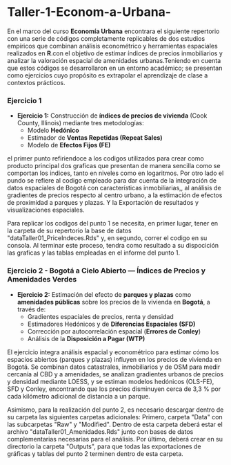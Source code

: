 # Taller-1-Econom-a-Urbana-
En el  marco del curso **Economía Urbana** encontrara el siguiente repertorio con una serie de códigos completamente replicables de dos estudios empíricos que combinan análisis econométrico y herramientas espaciales realizados en **R**.con el objetivo de estimar índices de precios inmobiliarios y analizar la valoración espacial de amenidades urbanas.Teniendo en cuenta que estos códigos se desarrollaron en un entorno académico; se presentan como ejercicios cuyo propósito es extrapolar el aprendizaje de clase a contextos prácticos. 

### Ejercicio 1

- **Ejercicio 1:** Construcción de **índices de precios de vivienda** (Cook County, Illinois) mediante tres metodologías:
  - Modelo **Hedónico**
  - Estimador de **Ventas Repetidas (Repeat Sales)**
  - Modelo de **Efectos Fijos (FE)**
 
  
el primer punto refiriendoce a los codigos utilizados para crear como producto principal dos graficas que presentan de manera sencilla como se comportan los indices, tanto en niveles como en logaritmos. Por otro lado el pundo se refiere al codigo empleado para dar cuenta de la integración de datos espaciales de Bogotá con características inmobiliarias,, al análisis de gradientes de precios respecto al centro urbano, a la estimación de efectos de proximidad a parques y plazas. Y la Exportación de resultados y visualizaciones espaciales. 

Para replicar los codigos del punto 1 se necesita, en primer lugar, tener en la carpeta de su repertorio la base de datos "dataTaller01_PriceIndeces.Rds" y, en segundo, correr el codigo en su consola. Al terminar este proceso, tendra como resultado a su dispocición las graficas y las tablas empleadas en el informe del punto 1.



### Ejercicio 2 - Bogotá a Cielo Abierto — Índices de Precios y Amenidades Verdes

- **Ejercicio 2:** Estimación del efecto de **parques y plazas** como **amenidades públicas** sobre los precios de la vivienda en **Bogotá**, a través de:
  - Gradientes espaciales de precios, renta y densidad
  - Estimadores Hedónicos y de **Diferencias Espaciales (SFD)**
  - Corrección por autocorrelación espacial (**Errores de Conley**)
  - Análisis de la **Disposición a Pagar (WTP)**

El ejercicio integra análisis espacial y econométrico para estimar cómo los espacios abiertos (parques y plazas) influyen en los precios de vivienda en Bogotá. Se combinan datos catastrales, inmobiliarios y de OSM para medir cercanía al CBD y a amenidades, se analizan gradientes urbanos de precios y densidad mediante LOESS, y se estiman modelos hedónicos (OLS-FE), SFD y Conley, encontrando que los precios disminuyen cerca de 3,3 % por cada kilómetro adicional de distancia a un parque.

Asimismo, para la realización del punto 2, es necesario descargar dentro de su carpeta las siguientes carpetas adicionales: Primero, carpeta "Data" con las subcarpetas "Raw" y "Modified". Dentro de esta carpeta deberá estar el archivo "dataTaller01_Amenidades.Rds" junto con bases de datos complementarias necesarias para el análisis. Por último, deberá crear en su directorio la carpeta "Outputs", para que todas las exportaciones de gráficas y tablas del punto 2 terminen dentro de esta carpeta.


